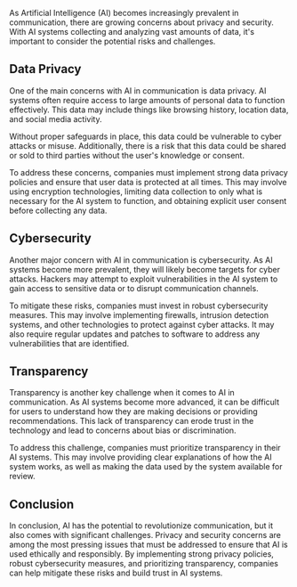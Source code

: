 
As Artificial Intelligence (AI) becomes increasingly prevalent in communication, there are growing concerns about privacy and security. With AI systems collecting and analyzing vast amounts of data, it's important to consider the potential risks and challenges.

Data Privacy
------------

One of the main concerns with AI in communication is data privacy. AI systems often require access to large amounts of personal data to function effectively. This data may include things like browsing history, location data, and social media activity.

Without proper safeguards in place, this data could be vulnerable to cyber attacks or misuse. Additionally, there is a risk that this data could be shared or sold to third parties without the user's knowledge or consent.

To address these concerns, companies must implement strong data privacy policies and ensure that user data is protected at all times. This may involve using encryption technologies, limiting data collection to only what is necessary for the AI system to function, and obtaining explicit user consent before collecting any data.

Cybersecurity
-------------

Another major concern with AI in communication is cybersecurity. As AI systems become more prevalent, they will likely become targets for cyber attacks. Hackers may attempt to exploit vulnerabilities in the AI system to gain access to sensitive data or to disrupt communication channels.

To mitigate these risks, companies must invest in robust cybersecurity measures. This may involve implementing firewalls, intrusion detection systems, and other technologies to protect against cyber attacks. It may also require regular updates and patches to software to address any vulnerabilities that are identified.

Transparency
------------

Transparency is another key challenge when it comes to AI in communication. As AI systems become more advanced, it can be difficult for users to understand how they are making decisions or providing recommendations. This lack of transparency can erode trust in the technology and lead to concerns about bias or discrimination.

To address this challenge, companies must prioritize transparency in their AI systems. This may involve providing clear explanations of how the AI system works, as well as making the data used by the system available for review.

Conclusion
----------

In conclusion, AI has the potential to revolutionize communication, but it also comes with significant challenges. Privacy and security concerns are among the most pressing issues that must be addressed to ensure that AI is used ethically and responsibly. By implementing strong privacy policies, robust cybersecurity measures, and prioritizing transparency, companies can help mitigate these risks and build trust in AI systems.
